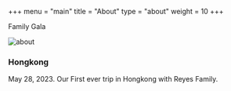 +++
menu = "main"
title = "About"
type = "about"
weight = 10
+++

Family Gala

![about](./images/hk.jpg)

### Hongkong

May 28, 2023. Our First ever trip in Hongkong with Reyes Family. 

